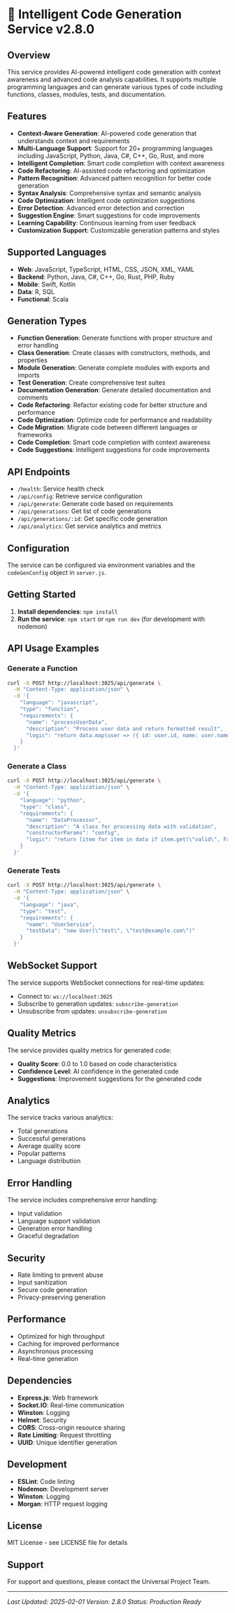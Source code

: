 # 🤖 Intelligent Code Generation Service v2.8.0

## Overview
This service provides AI-powered intelligent code generation with context awareness and advanced code analysis capabilities. It supports multiple programming languages and can generate various types of code including functions, classes, modules, tests, and documentation.

## Features
- **Context-Aware Generation**: AI-powered code generation that understands context and requirements
- **Multi-Language Support**: Support for 20+ programming languages including JavaScript, Python, Java, C#, C++, Go, Rust, and more
- **Intelligent Completion**: Smart code completion with context awareness
- **Code Refactoring**: AI-assisted code refactoring and optimization
- **Pattern Recognition**: Advanced pattern recognition for better code generation
- **Syntax Analysis**: Comprehensive syntax and semantic analysis
- **Code Optimization**: Intelligent code optimization suggestions
- **Error Detection**: Advanced error detection and correction
- **Suggestion Engine**: Smart suggestions for code improvements
- **Learning Capability**: Continuous learning from user feedback
- **Customization Support**: Customizable generation patterns and styles

## Supported Languages
- **Web**: JavaScript, TypeScript, HTML, CSS, JSON, XML, YAML
- **Backend**: Python, Java, C#, C++, Go, Rust, PHP, Ruby
- **Mobile**: Swift, Kotlin
- **Data**: R, SQL
- **Functional**: Scala

## Generation Types
- **Function Generation**: Generate functions with proper structure and error handling
- **Class Generation**: Create classes with constructors, methods, and properties
- **Module Generation**: Generate complete modules with exports and imports
- **Test Generation**: Create comprehensive test suites
- **Documentation Generation**: Generate detailed documentation and comments
- **Code Refactoring**: Refactor existing code for better structure and performance
- **Code Optimization**: Optimize code for performance and readability
- **Code Migration**: Migrate code between different languages or frameworks
- **Code Completion**: Smart code completion with context awareness
- **Code Suggestions**: Intelligent suggestions for code improvements

## API Endpoints
- `/health`: Service health check
- `/api/config`: Retrieve service configuration
- `/api/generate`: Generate code based on requirements
- `/api/generations`: Get list of code generations
- `/api/generations/:id`: Get specific code generation
- `/api/analytics`: Get service analytics and metrics

## Configuration
The service can be configured via environment variables and the `codeGenConfig` object in `server.js`.

## Getting Started
1. **Install dependencies**: `npm install`
2. **Run the service**: `npm start` or `npm run dev` (for development with nodemon)

## API Usage Examples

### Generate a Function
```bash
curl -X POST http://localhost:3025/api/generate \
  -H "Content-Type: application/json" \
  -d '{
    "language": "javascript",
    "type": "function",
    "requirements": {
      "name": "processUserData",
      "description": "Process user data and return formatted result",
      "logic": "return data.map(user => ({ id: user.id, name: user.name.toUpperCase() }));"
    }
  }'
```

### Generate a Class
```bash
curl -X POST http://localhost:3025/api/generate \
  -H "Content-Type: application/json" \
  -d '{
    "language": "python",
    "type": "class",
    "requirements": {
      "name": "DataProcessor",
      "description": "A class for processing data with validation",
      "constructorParams": "config",
      "logic": "return [item for item in data if item.get(\"valid\", False)]"
    }
  }'
```

### Generate Tests
```bash
curl -X POST http://localhost:3025/api/generate \
  -H "Content-Type: application/json" \
  -d '{
    "language": "java",
    "type": "test",
    "requirements": {
      "name": "UserService",
      "testData": "new User(\"test\", \"test@example.com\")"
    }
  }'
```

## WebSocket Support
The service supports WebSocket connections for real-time updates:
- Connect to: `ws://localhost:3025`
- Subscribe to generation updates: `subscribe-generation`
- Unsubscribe from updates: `unsubscribe-generation`

## Quality Metrics
The service provides quality metrics for generated code:
- **Quality Score**: 0.0 to 1.0 based on code characteristics
- **Confidence Level**: AI confidence in the generated code
- **Suggestions**: Improvement suggestions for the generated code

## Analytics
The service tracks various analytics:
- Total generations
- Successful generations
- Average quality score
- Popular patterns
- Language distribution

## Error Handling
The service includes comprehensive error handling:
- Input validation
- Language support validation
- Generation error handling
- Graceful degradation

## Security
- Rate limiting to prevent abuse
- Input sanitization
- Secure code generation
- Privacy-preserving generation

## Performance
- Optimized for high throughput
- Caching for improved performance
- Asynchronous processing
- Real-time generation

## Dependencies
- **Express.js**: Web framework
- **Socket.IO**: Real-time communication
- **Winston**: Logging
- **Helmet**: Security
- **CORS**: Cross-origin resource sharing
- **Rate Limiting**: Request throttling
- **UUID**: Unique identifier generation

## Development
- **ESLint**: Code linting
- **Nodemon**: Development server
- **Winston**: Logging
- **Morgan**: HTTP request logging

## License
MIT License - see LICENSE file for details

## Support
For support and questions, please contact the Universal Project Team.

---

*Last Updated: 2025-02-01*
*Version: 2.8.0*
*Status: Production Ready*
